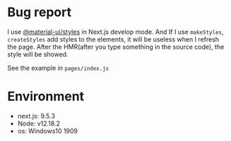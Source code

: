 # Bug report
I use [@material-ui/styles](https://material-ui.com/styles/basics/#material-ui-styles) in Next.js develop mode. And If I use  `makeStyles`, `createStyles` add styles to the elements, it will be useless when I refresh the page. After the HMR(after you type something in the source code), the style will be showed.

See the example in `pages/index.js`

# Environment
* next.js: 9.5.3
* Node: v12.18.2
* os: Windows10 1909